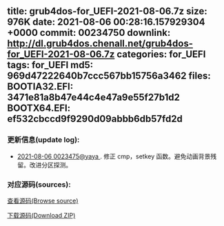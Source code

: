 title: grub4dos-for_UEFI-2021-08-06.7z
size: 976K
date: 2021-08-06 00:28:16.157929304 +0000
commit: 00234750
downlink: http://dl.grub4dos.chenall.net/grub4dos-for_UEFI-2021-08-06.7z
categories: for_UEFI
tags: for_UEFI
md5: 969d47222640b7ccc567bb15756a3462
files:
  BOOTIA32.EFI: 3471e81a8b47e44c4e47a9e55f27b1d2
  BOOTX64.EFI: ef532cbccd9f9290d09abbb6db57fd2d
---

### 更新信息(update log):
  * [2021-08-06 0023475@yaya ](https://github.com/chenall/grub4dos/commit/00234750a0e5986130555cb980c6acecedac7700)     ﻿. 修正 cmp，setkey 函数。避免动画背景残留。改进分区探测。


### 对应源码(sources):
  [查看源码(Browse source)](https://github.com/chenall/grub4dos/tree/00234750a0e5986130555cb980c6acecedac7700)

  [下载源码(Download ZIP)](https://github.com/chenall/grub4dos/archive/00234750a0e5986130555cb980c6acecedac7700.zip)
